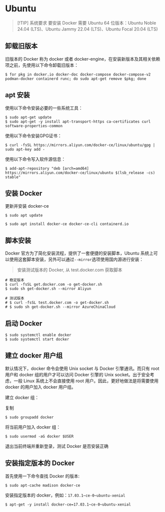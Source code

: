 # Ubuntu
> [!TIP] 系统要求
> 要安装 Docker 需要 Ubuntu 64 位版本：Ubuntu Noble 24.04 (LTS)、Ubuntu Jammy 22.04 (LTS)、Ubuntu Focal 20.04 (LTS)


## 卸载旧版本
旧版本的 Docker 称为 docker 或者 docker-engine，在安装新版本及其相关依赖项之前，先使用以下命令卸载旧版本：
```shell
$ for pkg in docker.io docker-doc docker-compose docker-compose-v2 podman-docker containerd runc; do sudo apt-get remove $pkg; done
```

## apt 安装
使用以下命令安装必要的一些系统工具：
```shell
$ sudo apt-get update
$ sudo apt-get -y install apt-transport-https ca-certificates curl software-properties-common
```


使用以下命令安装GPG证书：
```shell
$ curl -fsSL https://mirrors.aliyun.com/docker-ce/linux/ubuntu/gpg | sudo apt-key add -
```





使用以下命令写入软件源信息：
```shell
$ add-apt-repository "deb [arch=amd64] https://mirrors.aliyun.com/docker-ce/linux/ubuntu $(lsb_release -cs) stable"
```




## 安装 Docker

更新并安装 docker-ce
```shell
$ sudo apt update

$ sudo apt install docker-ce docker-ce-cli containerd.io
```

## 脚本安装
Docker 官方为了简化安装流程，提供了一套便捷的安装脚本，Ubuntu 系统上可以使用这套脚本安装，另外可以通过`--mirror`选项使用国内源进行安装：
> 安装测试版本的 Docker, 从 test.docker.com 获取脚本
```shell
# 稳定版本
$ curl -fsSL get.docker.com -o get-docker.sh
$ sudo sh get-docker.sh --mirror Aliyun

# 测试版本
# $ curl -fsSL test.docker.com -o get-docker.sh
# $ sudo sh get-docker.sh --mirror AzureChinaCloud
```

## 启动 Docker
```shell
$ sudo systemctl enable docker
$ sudo systemctl start docker
```

## 建立 docker 用户组
默认情况下，docker 命令会使用 Unix socket 与 Docker 引擎通讯。而只有 root 用户和 docker 组的用户才可以访问 Docker 引擎的 Unix socket。出于安全考虑，一般 Linux 系统上不会直接使用 root 用户。因此，更好地做法是将需要使用 docker 的用户加入 docker 用户组。

建立 docker 组：

复制
```shell
$ sudo groupadd docker
```
将当前用户加入 docker 组：

```shell
$ sudo usermod -aG docker $USER
```

退出当前终端并重新登录，测试 Docker 是否安装正确


## 安装指定版本的 Docker
首先使用一下命令查找 Docker 的版本:
```shell
$ sudo apt-cache madison docker-ce
```


安装指定版本的 docker，例如：`17.03.1~ce-0~ubuntu-xenial`

```shell
$ apt-get -y install docker-ce=17.03.1~ce-0~ubuntu-xenial
```

